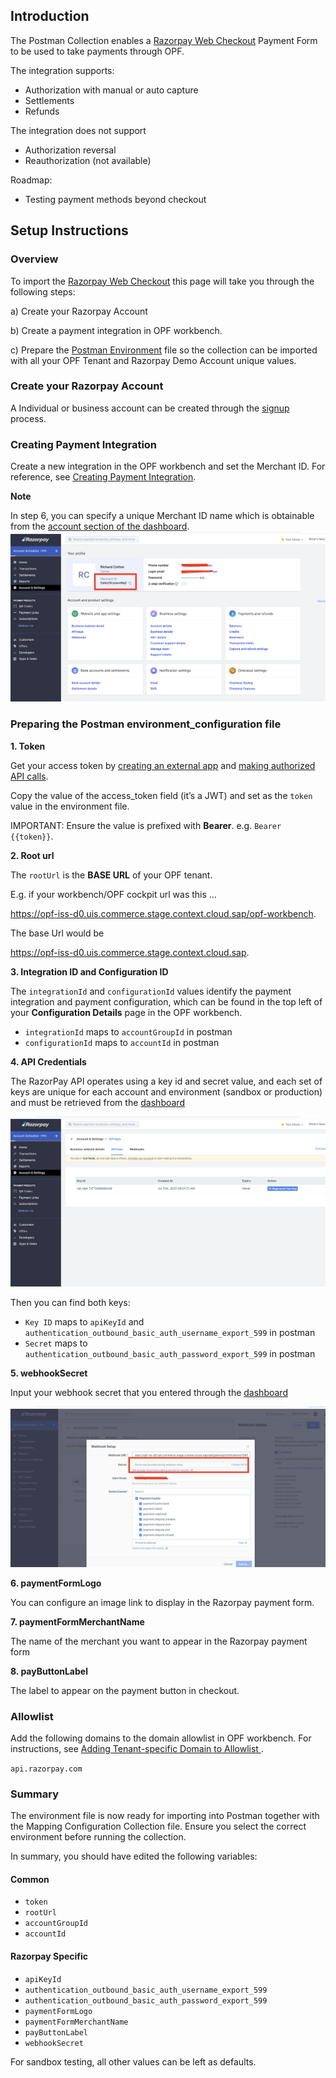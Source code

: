 ## Introduction

The Postman Collection enables a [Razorpay Web Checkout](https://razorpay.com/docs/payments/payment-gateway/web-integration/standard/) Payment Form to be used to take payments through OPF. 

The integration supports:

* Authorization with manual or auto capture
* Settlements
* Refunds

The integration does not support
* Authorization reversal 
* Reauthorization (not available)


Roadmap:
* Testing payment methods beyond checkout


## Setup Instructions

### Overview
To import the [Razorpay Web Checkout](mapping_configuration.json) this page will take you through the following steps:

a) Create your Razorpay Account

b) Create a payment integration in OPF workbench.

c) Prepare the [Postman Environment](environment_configuration.json) file so the collection can be imported with all your OPF Tenant and Razorpay Demo Account unique values. 


### Create your Razorpay Account

A Individual or business account can be created through the [signup](https://dashboard.razorpay.com/signup) process.


### Creating Payment Integration
Create a new integration in the OPF workbench and set the Merchant ID. For reference, see [Creating Payment Integration](https://help.sap.com/docs/OPEN_PAYMENT_FRAMEWORK/3580ff1b17144b8780c055bbb7c2bed3/20a64f954df1425391757759011e7e6b.html).

**Note**

In step 6, you can specify a unique Merchant ID name which is obtainable from the [account section of the dashboard](https://dashboard.razorpay.com/app/account-settings).
![](images/razorpay-merchant-id.png)



### Preparing the Postman environment_configuration file

**1. Token**

Get your access token by [creating an external app](https://help.sap.com/docs/OPEN_PAYMENT_FRAMEWORK/8ccca5bb539a49258e924b467ee4e1c2/d927d21974fe4b368e063f72733bf0fe.html) and [making authorized API calls](https://help.sap.com/docs/OPEN_PAYMENT_FRAMEWORK/8ccca5bb539a49258e924b467ee4e1c2/40c792e66e2942209dc853a43533d78d.html).

Copy the value of the access_token field (it’s a JWT) and set as the ``token`` value in the environment file.

IMPORTANT: Ensure the value is prefixed with **Bearer**. e.g. ``Bearer {{token}}``.

**2. Root url**

The ``rootUrl`` is the **BASE URL** of your OPF tenant.

E.g. if your workbench/OPF cockpit url was this …

<https://opf-iss-d0.uis.commerce.stage.context.cloud.sap/opf-workbench>.

The base Url would be

https://opf-iss-d0.uis.commerce.stage.context.cloud.sap.


**3. Integration ID and Configuration ID**

The ``integrationId`` and ``configurationId`` values identify the payment integration and payment configuration, which can be found in the top left of your **Configuration Details** page in the OPF workbench.

* ``integrationId`` maps to ``accountGroupId`` in postman
* ``configurationId`` maps to ``accountId`` in postman

**4. API Credentials**

The RazorPay API operates using a key id and secret value, and each set of keys are unique for each account and environment (sandbox or production) and must be retrieved from the [dashboard](https://dashboard.razorpay.com/app/website-app-settings/api-keys)

![](images/razorpay-apikey.png)

Then you can find both keys:

* ``Key ID`` maps to ``apiKeyId`` and ``authentication_outbound_basic_auth_username_export_599`` in postman
* ``Secret`` maps to ``authentication_outbound_basic_auth_password_export_599`` in postman

**5. webhookSecret**

Input your webhook secret that you entered through the [dashboard](https://dashboard.razorpay.com/app/website-app-settings/webhooks)

![](images/razorpay-webhooks.png)
 

**6. paymentFormLogo**

You can configure an image link to display in the Razorpay payment form.

**7. paymentFormMerchantName**

The name of the merchant you want to appear in the Razorpay payment form

**8. payButtonLabel**

The label to appear on the payment button in checkout.




### Allowlist
Add the following domains to the domain allowlist in OPF workbench. For instructions, see [Adding Tenant-specific Domain to Allowlist
](https://help.sap.com/docs/OPEN_PAYMENT_FRAMEWORK/3580ff1b17144b8780c055bbb7c2bed3/a6836485b4494cfaad4033b4ee7a9c64.html).

``api.razorpay.com``


### Summary

The environment file is now ready for importing into Postman together with the Mapping Configuration Collection file. Ensure you select the correct environment before running the collection.

In summary, you should have edited the following variables: 

#### Common
- ``token``
- ``rootUrl``
- ``accountGroupId``
- ``accountId``

#### Razorpay Specific
- ``apiKeyId``
- ``authentication_outbound_basic_auth_username_export_599``
- ``authentication_outbound_basic_auth_password_export_599``
- ``paymentFormLogo``
- ``paymentFormMerchantName``
- ``payButtonLabel``
- ``webhookSecret``
  
For sandbox testing, all other values can be left as defaults.  

